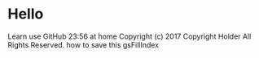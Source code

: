 # Hello
Learn use GitHub
23:56 at home
Copyright (c) 2017 Copyright Holder All Rights Reserved.
how to save this gsFillIndex
